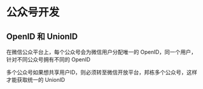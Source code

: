 # 公众号开发

## OpenID 和 UnionID

在微信公众平台上，每个公众号会为微信用户分配唯一的 OpenID，同一个用户，针对不同公众号拥有不同的 OpenID

多个公众号如果想共享用户ID，则必须转至微信开放平台，邦栋多个公众号，这样才能获取统一的 UnionID

